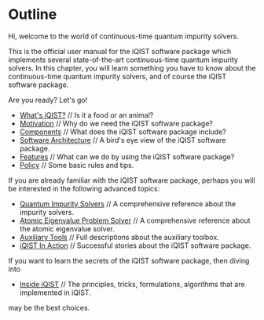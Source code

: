 # Outline

Hi, welcome to the world of continuous-time quantum impurity solvers.

This is the official user manual for the iQIST software package which implements several state-of-the-art continuous-time quantum impurity solvers. In this chapter, you will learn something you have to know about the continuous-time quantum impurity solvers, and of course the iQIST software package.

Are you ready? Let's go!

* [What's iQIST?](what.md) // Is it a food or an animal?
* [Motivation](motivation.md) // Why do we need the iQIST software package?
* [Components](components.md) // What does the iQIST software package include?
* [Software Architecture](architecture.md) // A bird's eye view of the iQIST software package.
* [Features](feature.md) // What can we do by using the iQIST software package?
* [Policy](policy.md) // Some basic rules and tips.

If you are already familiar with the iQIST software package, perhaps you will be interested in the following advanced topics:

* [Quantum Impurity Solvers](../ch04/index.md) // A comprehensive reference about the impurity solvers.
* [Atomic Eigenvalue Problem Solver](../ch05/index.md) // A comprehensive reference about the atomic eigenvalue solver.
* [Auxiliary Tools](../ch06/index.md) // Full descriptions about the auxiliary toolbox.
* [iQIST In Action](../ch07/index.md) // Successful stories about the iQIST software package.

If you want to learn the secrets of the iQIST software package, then diving into

* [Inside iQIST](../ch08/index.md) // The principles, tricks, formulations, algorithms that are implemented in iQIST.

may be the best choices.
